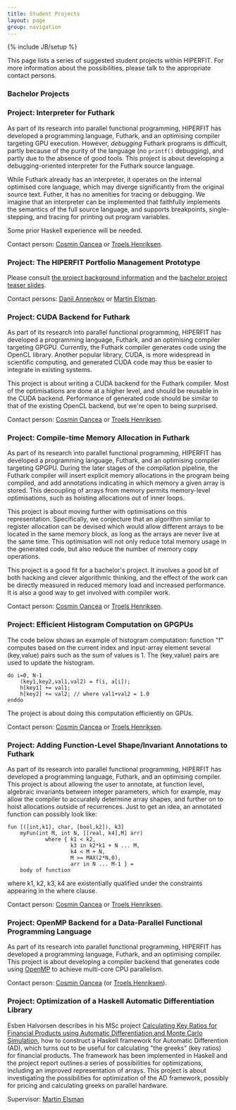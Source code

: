 ```yaml
---
title: Student Projects
layout: page
group: navigation
---
```

{% include JB/setup %}

This page lists a series of suggested student projects within
HIPERFIT. For more information about the possibilities, please talk to
the appropriate contact persons.

### Bachelor Projects

### Project: Interpreter for Futhark

As part of its research into parallel functional programming, HIPERFIT
has developed a programming language, Futhark, and an optimising
compiler targeting GPU execution.  However, *debugging* Futhark
programs is difficult, partly because of the purity of the language
(no `printf()` debugging), and partly due to the absence of good
tools.  This project is about developing a debugging-oriented
interpreter for the Futhark source language.

While Futhark already has an interpreter, it operates on the internal
optimised core language, which may diverge significantly from the
original source text.  Futher, it has no amenities for tracing or
debugging.  We imagine that an interpreter can be implemented that
faithfully implements the semantics of the full source language, and
supports breakpoints, single-stepping, and tracing for printing out
program variables.

Some prior Haskell experience will be needed.

Contact person: [Cosmin Oancea](people.html) or [Troels Henriksen](people.html).

### Project: The HIPERFIT Portfolio Management Prototype

Please consult [the project background information](/pdf/HIPERFIT_PROTOTYPE_2016_ADDITIONAL_INFORMATION.pdf) and the [bachelor project teaser slides](/pdf/HIPERFIT_PROTOTYPE_2016.pdf).

Contact persons: [Danil Annenkov](people.html) or [Martin Elsman](people.html).

### Project: CUDA Backend for Futhark

As part of its research into parallel functional programming, HIPERFIT
has developed a programming language, Futhark, and an optimising
compiler targeting GPGPU.  Currently, the Futhark compiler generates
code using the OpenCL library.  Another popular library, CUDA, is more
widespread in scientific computing, and generated CUDA code may thus
be easier to integrate in existing systems.

This project is about writing a CUDA backend for the Futhark compiler.
Most of the optimisations are done at a higher level, and should be
reusable in the CUDA backend.  Performance of generated code should be
similar to that of the existing OpenCL backend, but we're open to
being surprised.

Contact person: [Cosmin Oancea](people.html) or [Troels Henriksen](people.html).

### Project: Compile-time Memory Allocation in Futhark

As part of its research into parallel functional programming, HIPERFIT
has developed a programming language, Futhark, and an optimising
compiler targeting GPGPU.  During the later stages of the compilation
pipeline, the Futhark compiler will insert explicit memory allocations
in the program being compiled, and add annotations indicating in which
memory a given array is stored.  This decoupling of arrays from memory
permits memory-level optimisations, such as hoisting allocations out
of inner loops.

This project is about moving further with optimisations on this
representation.  Specifically, we conjecture that an algorithm similar
to register allocation can be devised which would allow different
arrays to be located in the same memory block, as long as the arrays
are never live at the same time.  This optimisation will not only
reduce total memory usage in the generated code, but also reduce the
number of memory copy operations.

This project is a good fit for a bachelor's project.  It involves a
good bit of both hacking and clever algorithmic thinking, and the
effect of the work can be directly measured in reduced memory load and
increased performance.  It is also a good way to get involved with
compiler work.

Contact person: [Cosmin Oancea](people.html) or [Troels Henriksen](people.html).

### Project: Efficient Histogram Computation on GPGPUs

The code below shows an example of histogram computation:
function "f" computes based on the current index and 
input-array element several (key,value) pairs such as
the sum of values is 1. The (key,value) pairs are used
to update the histogram.  

    do i=0, N-1
        (key1,key2,val1,val2) = f(i, a[i]);
        h[key1] += val1;
        h[key2] += val2; // where val1+val2 = 1.0
    enddo


The project is about doing this computation efficiently on GPUs.

Contact person: [Cosmin Oancea](people.html) or [Troels Henriksen](people.html).

### Project: Adding Function-Level Shape/Invariant Annotations to Futhark

As part of its research into parallel functional programming, HIPERFIT
has developed a programming language, Futhark, and an optimising
compiler.  This project is about allowing the user to annotate, at function
level, algebraic invariants between integer parameters, which for example, 
may allow the compiler to accurately determine array shapes, and further
on to hoist allocations outside of recurrences.  Just to get an idea, an
annotated function can possibly look like:

    fun [([int,k1], char, [bool,k2]), k3]
        myFun(int M, int N, [[real, k4],M] arr)
                where { k1 < k2, 
                        k3 in k2*k1 + N ... M,
                        k4 < M + N,
                        M >= MAX(2*N,0),
                        arr in N ... M-1 } = 
        body of function

where k1, k2, k3, k4 are existentially qualified under the constraints
appearing in the where clause.


Contact person: [Cosmin Oancea](people.html) or [Troels Henriksen](people.html).


### Project: OpenMP Backend for a Data-Parallel Functional Programming Language

As part of its research into parallel functional programming, HIPERFIT
has developed a programming language, Futhark, and an optimising
compiler.  This project is about developing a compiler backend that
generates code using [OpenMP](http://en.wikipedia.org/wiki/OpenMP) to
achieve multi-core CPU parallelism.

Contact person: [Cosmin Oancea](people.html) (or [Troels Henriksen](people.html)).


### Project: Optimization of a Haskell Automatic Differentiation Library

Esben Halvorsen describes in his MSc project [Calculating Key Ratios
for Financial Products using Automatic Differentiation and Monte Carlo
Simulation](/pdf/ad_esben.pdf), how to construct a
Haskell framework for Automatic Differention (AD), which turns out to
be useful for calculating "the greeks" (key ratios) for financial
products. The framework has been implemented in Haskell and the
project report outlines a series of possibilities for optimizations,
including an improved representation of arrays. This project is about
investigating the possibilities for optimization of the AD framework,
possibly for pricing and calculating greeks on parallel hardware.

Supervisor: [Martin Elsman](http://www.elsman.com)
